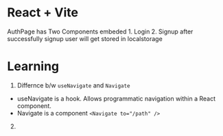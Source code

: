 # React + Vite

AuthPage has Two Components embeded 1. Login 2. Signup
after successfully signup user will get stored in localstorage

# Learning

1. Differnce b/w ```useNavigate``` and ```Navigate```
 - useNavigate is a hook. Allows programmatic navigation within a React    component.
 - Navigate is a component ```<Navigate to="/path" />```

2. 